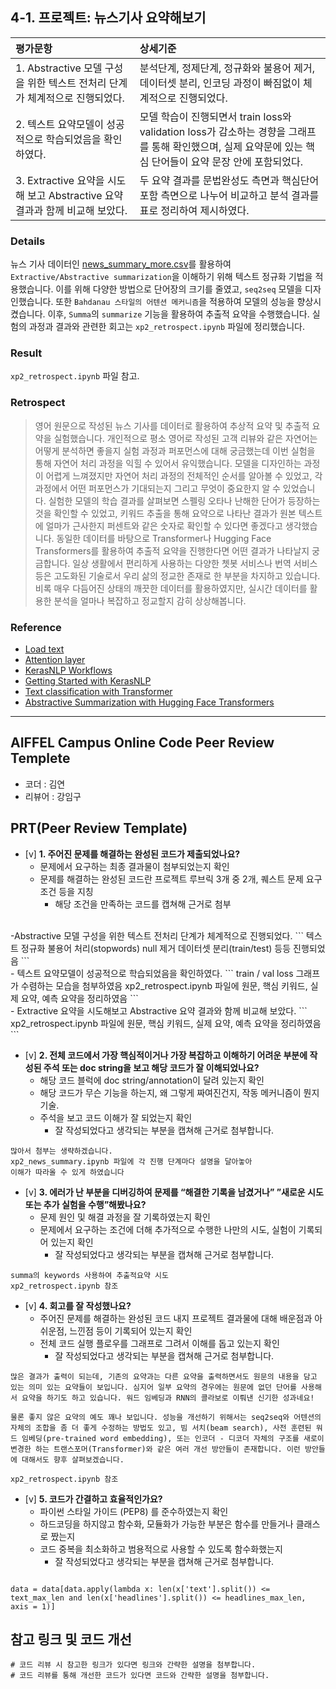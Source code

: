 ## 4-1. 프로젝트: 뉴스기사 요약해보기

| 평가문항  | 상세기준 | 
| :--- | :--- | 
| 1. Abstractive 모델 구성을 위한 텍스트 전처리 단계가 체계적으로 진행되었다. | 분석단계, 정제단계, 정규화와 불용어 제거, 데이터셋 분리, 인코딩 과정이 빠짐없이 체계적으로 진행되었다. | 
| 2. 텍스트 요약모델이 성공적으로 학습되었음을 확인하였다. | 모델 학습이 진행되면서 train loss와 validation loss가 감소하는 경향을 그래프를 통해 확인했으며, 실제 요약문에 있는 핵심 단어들이 요약 문장 안에 포함되었다. |   
| 3. Extractive 요약을 시도해 보고 Abstractive 요약 결과과 함께 비교해 보았다. | 두 요약 결과를 문법완성도 측면과 핵심단어 포함 측면으로 나누어 비교하고 분석 결과를 표로 정리하여 제시하였다. | 

### Details

뉴스 기사 데이터인 [news_summary_more.csv](https://github.com/sunnysai12345/News_Summary)를 활용하여 `Extractive/Abstractive summarization`을 이해하기 위해 텍스트 정규화 기법을 적용했습니다. 이를 위해 다양한 방법으로 단어장의 크기를 줄였고, `seq2seq` 모델을 디자인했습니다. 또한 `Bahdanau 스타일의 어텐션 메커니즘`을 적용하여 모델의 성능을 향상시켰습니다. 이후, `Summa`의 `summarize` 기능을 활용하여 추출적 요약을 수행했습니다. 실험의 과정과 결과와 관련한 회고는 `xp2_retrospect.ipynb` 파일에 정리했습니다.

### Result

`xp2_retrospect.ipynb` 파일 참고.

### Retrospect

>영어 원문으로 작성된 뉴스 기사를 데이터로 활용하여 추상적 요약 및 추출적 요약을 실험했습니다. 개인적으로 평소 영어로 작성된 고객 리뷰와 같은 자연어는 어떻게 분석하면 좋을지 실험 과정과 퍼포먼스에 대해 궁금했는데 이번 실험을 통해 자연어 처리 과정을 익힐 수 있어서 유익했습니다. 모델을 디자인하는 과정이 어렵게 느껴졌지만 자연어 처리 과정의 전체적인 순서를 알아볼 수 있었고, 각 과정에서 어떤 퍼포먼스가 기대되는지 그리고 무엇이 중요한지 알 수 있었습니다. 실험한 모델의 학습 결과를 살펴보면 스펠링 오타나 난해한 단어가 등장하는 것을 확인할 수 있었고, 키워드 추출을 통해 요약으로 나타난 결과가 원본 텍스트에 얼마가 근사한지 퍼센트와 같은 숫자로 확인할 수 있다면 좋겠다고 생각했습니다. 동일한 데이터를 바탕으로 Transformer나 Hugging Face Transformers를 활용하여 추출적 요약을 진행한다면 어떤 결과가 나타날지 궁금합니다. 일상 생활에서 편리하게 사용하는 다양한 쳇봇 서비스나 번역 서비스 등은 고도화된 기술로서 우리 삶의 정교한 존재로 한 부분을 차지하고 있습니다. 비록 매우 다듬어진 상태의 깨끗한 데이터를 활용하였지만, 실시간 데이터를 활용한 분석을 얼마나 복잡하고 정교할지 감히 상상해봅니다.

### Reference

* [Load text](https://www.tensorflow.org/tutorials/load_data/text)
* [Attention layer](https://keras.io/api/layers/attention_layers/attention/)
* [KerasNLP Workflows](https://keras.io/keras_nlp/)
* [Getting Started with KerasNLP](https://keras.io/guides/keras_nlp/getting_started/)
* [Text classification with Transformer](https://keras.io/examples/nlp/text_classification_with_transformer/)
* [Abstractive Summarization with Hugging Face Transformers](https://keras.io/examples/nlp/t5_hf_summarization/)


---

## AIFFEL Campus Online Code Peer Review Templete
- 코더 : 김연
- 리뷰어 : 강임구


## PRT(Peer Review Template)
- [v]  **1. 주어진 문제를 해결하는 완성된 코드가 제출되었나요?**
    - 문제에서 요구하는 최종 결과물이 첨부되었는지 확인
    - 문제를 해결하는 완성된 코드란 프로젝트 루브릭 3개 중 2개, 
    퀘스트 문제 요구조건 등을 지칭
        - 해당 조건을 만족하는 코드를 캡쳐해 근거로 첨부
<br/>
-Abstractive 모델 구성을 위한 텍스트 전처리 단계가 체계적으로 진행되었다.
```
텍스트 정규화
불용어 처리(stopwords)
null 제거
데이터셋 분리(train/test)
등등 진행되었음
```
<br/>
- 텍스트 요약모델이 성공적으로 학습되었음을 확인하였다.
```
train / val loss 그래프가 수렴하는 모습을 첨부하였음
xp2_retrospect.ipynb 파일에 원문, 핵심 키워드, 실제 요약, 예측 요약을 정리하였음
```
<br/>
- Extractive 요약을 시도해보고 Abstractive 요약 결과와 함께 비교해 보았다.
```
xp2_retrospect.ipynb 파일에 원문, 핵심 키워드, 실제 요약, 예측 요약을 정리하였음
```
    
- [v]  **2. 전체 코드에서 가장 핵심적이거나 가장 복잡하고 이해하기 어려운 부분에 작성된 
주석 또는 doc string을 보고 해당 코드가 잘 이해되었나요?**
    - 해당 코드 블럭에 doc string/annotation이 달려 있는지 확인
    - 해당 코드가 무슨 기능을 하는지, 왜 그렇게 짜여진건지, 작동 메커니즘이 뭔지 기술.
    - 주석을 보고 코드 이해가 잘 되었는지 확인
        - 잘 작성되었다고 생각되는 부분을 캡쳐해 근거로 첨부합니다.

```
많아서 첨부는 생략하겠습니다.
xp2_news_summary.ipynb 파일에 각 진행 단계마다 설명을 달아놓아
이해가 따라올 수 있게 하였습니다
```
        
- [v]  **3. 에러가 난 부분을 디버깅하여 문제를 “해결한 기록을 남겼거나” 
”새로운 시도 또는 추가 실험을 수행”해봤나요?**
    - 문제 원인 및 해결 과정을 잘 기록하였는지 확인
    - 문제에서 요구하는 조건에 더해 추가적으로 수행한 나만의 시도, 
    실험이 기록되어 있는지 확인
        - 잘 작성되었다고 생각되는 부분을 캡쳐해 근거로 첨부합니다.

```
summa의 keywords 사용하여 추출적요약 시도
xp2_retrospect.ipynb 참조
```


        
- [v]  **4. 회고를 잘 작성했나요?**
    - 주어진 문제를 해결하는 완성된 코드 내지 프로젝트 결과물에 대해
    배운점과 아쉬운점, 느낀점 등이 기록되어 있는지 확인
    - 전체 코드 실행 플로우를 그래프로 그려서 이해를 돕고 있는지 확인
        - 잘 작성되었다고 생각되는 부분을 캡쳐해 근거로 첨부합니다.

```
많은 결과가 출력이 되는데, 기존의 요약과는 다른 요약을 출력하면서도 원문의 내용을 담고 있는 의미 있는 요약들이 보입니다. 심지어 일부 요약의 경우에는 원문에 없던 단어를 사용해서 요약을 하기도 하고 있습니다. 워드 임베딩과 RNN의 콜라보로 이뤄낸 신기한 성과네요!

물론 좋지 않은 요약의 예도 꽤나 보입니다. 성능을 개선하기 위해서는 seq2seq와 어텐션의 자체의 조합을 좀 더 좋게 수정하는 방법도 있고, 빔 서치(beam search), 사전 훈련된 워드 임베딩(pre-trained word embedding), 또는 인코더 - 디코더 자체의 구조를 새로이 변경한 하는 트랜스포머(Transformer)와 같은 여러 개선 방안들이 존재합니다. 이런 방안들에 대해서도 향후 살펴보겠습니다.
```
```
xp2_retrospect.ipynb 참조
```
        
- [v]  **5. 코드가 간결하고 효율적인가요?**
    - 파이썬 스타일 가이드 (PEP8) 를 준수하였는지 확인
    - 하드코딩을 하지않고 함수화, 모듈화가 가능한 부분은 함수를 만들거나 클래스로 짰는지
    - 코드 중복을 최소화하고 범용적으로 사용할 수 있도록 함수화했는지
        - 잘 작성되었다고 생각되는 부분을 캡쳐해 근거로 첨부합니다.

```

data = data[data.apply(lambda x: len(x['text'].split()) <= text_max_len and len(x['headlines'].split()) <= headlines_max_len, axis = 1)]

```





## 참고 링크 및 코드 개선
```
# 코드 리뷰 시 참고한 링크가 있다면 링크와 간략한 설명을 첨부합니다.
# 코드 리뷰를 통해 개선한 코드가 있다면 코드와 간략한 설명을 첨부합니다.
```

